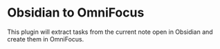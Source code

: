 # Obsidian to OmniFocus
This plugin will extract tasks from the current note open in Obsidian and create them in OmniFocus.